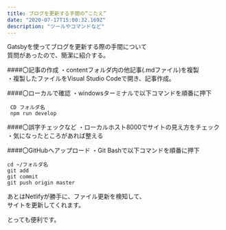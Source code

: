 ```yaml
---
title: ブログを更新する手間の“こたえ”
date: "2020-07-17T15:00:32.169Z"
description: "ツールやコマンドなど"
---
```

Gatsbyを使ってブログを更新する際の手間について  
質問があったので、簡潔に紹介する。    

####〇記事の作成
・contentフォルダ内の他記事(.mdファイル)を複製  
・複製したファイルをVisual Studio Codeで開き、記事作成。  

####〇ローカルで確認
・windowsターミナルで以下コマンドを順番に押下   
```
 CD フォルダ名   
 npm run develop   
```
####〇誤字チェックなど
・ローカルホスト8000でサイトの見え方をチェック  
・気になったところがあれば整える  

####〇GitHubへアップロード
・Git Bashで以下コマンドを順番に押下  
```
cd ~/フォルダ名  
git add  
git commit   
git push origin master  
```
あとはNetlifyが勝手に、ファイル更新を検知して、  
サイトを更新してくれます。  

とっても便利です。  